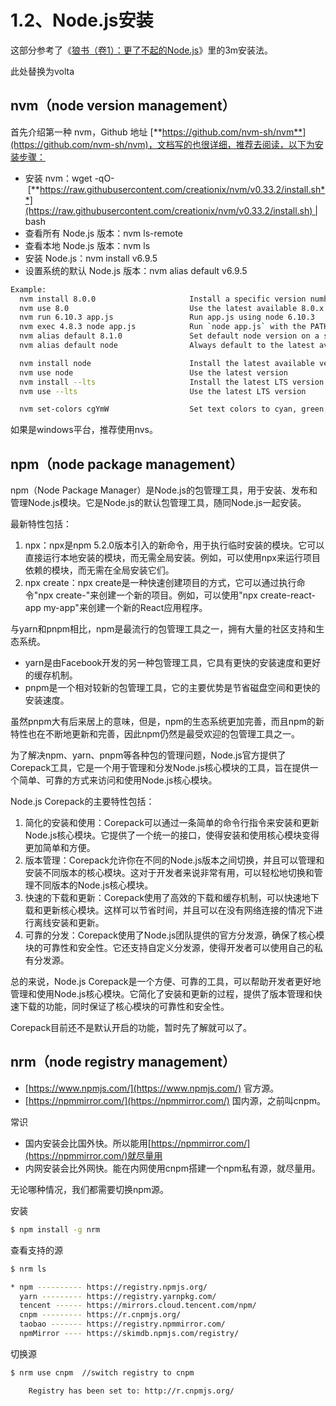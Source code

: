 # 1.2、Node.js安装

这部分参考了《[狼书（卷1）：更了不起的Node.js](https://item.jd.com/49303605645.html)》里的3m安装法。

此处替换为volta

## nvm（node version management）

首先介绍第一种 nvm，Github 地址 [**https://github.com/nvm-sh/nvm**](https://github.com/nvm-sh/nvm)，文档写的也很详细，推荐去阅读，以下为安装步骤：

- 安装 nvm：wget -qO- [**https://raw.githubusercontent.com/creationix/nvm/v0.33.2/install.sh**](https://raw.githubusercontent.com/creationix/nvm/v0.33.2/install.sh) | bash
- 查看所有 Node.js 版本：nvm ls-remote
- 查看本地 Node.js 版本：nvm ls
- 安装 Node.js：nvm install v6.9.5
- 设置系统的默认 Node.js 版本：nvm alias default v6.9.5

```bash
Example:
  nvm install 8.0.0                     Install a specific version number
  nvm use 8.0                           Use the latest available 8.0.x release
  nvm run 6.10.3 app.js                 Run app.js using node 6.10.3
  nvm exec 4.8.3 node app.js            Run `node app.js` with the PATH pointing to node 4.8.3
  nvm alias default 8.1.0               Set default node version on a shell
  nvm alias default node                Always default to the latest available node version on a shell

  nvm install node                      Install the latest available version
  nvm use node                          Use the latest version
  nvm install --lts                     Install the latest LTS version
  nvm use --lts                         Use the latest LTS version

  nvm set-colors cgYmW                  Set text colors to cyan, green, bold yellow, magenta, and white
```

如果是windows平台，推荐使用nvs。

## npm（node package management）

npm（Node Package Manager）是Node.js的包管理工具，用于安装、发布和管理Node.js模块。它是Node.js的默认包管理工具，随同Node.js一起安装。

最新特性包括：

1. npx：npx是npm 5.2.0版本引入的新命令，用于执行临时安装的模块。它可以直接运行本地安装的模块，而无需全局安装。例如，可以使用npx来运行项目依赖的模块，而无需在全局安装它们。
2. npx create：npx create是一种快速创建项目的方式，它可以通过执行命令"npx create-<project-name>"来创建一个新的项目。例如，可以使用"npx create-react-app my-app"来创建一个新的React应用程序。

与yarn和pnpm相比，npm是最流行的包管理工具之一，拥有大量的社区支持和生态系统。

- yarn是由Facebook开发的另一种包管理工具，它具有更快的安装速度和更好的缓存机制。
- pnpm是一个相对较新的包管理工具，它的主要优势是节省磁盘空间和更快的安装速度。

虽然pnpm大有后来居上的意味，但是，npm的生态系统更加完善，而且npm的新特性也在不断地更新和完善，因此npm仍然是最受欢迎的包管理工具之一。

为了解决npm、yarn、pnpm等各种包的管理问题，Node.js官方提供了Corepack工具，它是一个用于管理和分发Node.js核心模块的工具，旨在提供一个简单、可靠的方式来访问和使用Node.js核心模块。

Node.js Corepack的主要特性包括：

1. 简化的安装和使用：Corepack可以通过一条简单的命令行指令来安装和更新Node.js核心模块。它提供了一个统一的接口，使得安装和使用核心模块变得更加简单和方便。
2. 版本管理：Corepack允许你在不同的Node.js版本之间切换，并且可以管理和安装不同版本的核心模块。这对于开发者来说非常有用，可以轻松地切换和管理不同版本的Node.js核心模块。
3. 快速的下载和更新：Corepack使用了高效的下载和缓存机制，可以快速地下载和更新核心模块。这样可以节省时间，并且可以在没有网络连接的情况下进行离线安装和更新。
4. 可靠的分发：Corepack使用了Node.js团队提供的官方分发源，确保了核心模块的可靠性和安全性。它还支持自定义分发源，使得开发者可以使用自己的私有分发源。

总的来说，Node.js Corepack是一个方便、可靠的工具，可以帮助开发者更好地管理和使用Node.js核心模块。它简化了安装和更新的过程，提供了版本管理和快速下载的功能，同时保证了核心模块的可靠性和安全性。

Corepack目前还不是默认开启的功能，暂时先了解就可以了。

## nrm（node registry management）

- [https://www.npmjs.com/](https://www.npmjs.com/)  官方源。
- [https://npmmirror.com/](https://npmmirror.com/) 国内源，之前叫cnpm。

常识

- 国内安装会比国外快。所以能用[https://npmmirror.com/](https://npmmirror.com/)就尽量用
- 内网安装会比外网快。能在内网使用cnpm搭建一个npm私有源，就尽量用。

无论哪种情况，我们都需要切换npm源。

安装

```bash
$ npm install -g nrm
```

查看支持的源

```bash
$ nrm ls

* npm ---------- https://registry.npmjs.org/
  yarn --------- https://registry.yarnpkg.com/
  tencent ------ https://mirrors.cloud.tencent.com/npm/
  cnpm --------- https://r.cnpmjs.org/
  taobao ------- https://registry.npmmirror.com/
  npmMirror ---- https://skimdb.npmjs.com/registry/
```

切换源

```bash
$ nrm use cnpm  //switch registry to cnpm

    Registry has been set to: http://r.cnpmjs.org/

```

